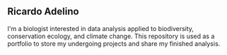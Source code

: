 ## Ricardo Adelino
I'm a biologist interested in data analysis applied to biodiversity, conservation ecology, and climate change. This repository is used as a portfolio to store my undergoing projects and share my finished analysis.
